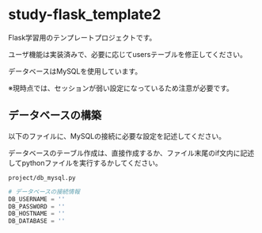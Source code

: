 # study-flask_template2

Flask学習用のテンプレートプロジェクトです。

ユーザ機能は実装済みで、必要に応じてusersテーブルを修正してください。

データベースはMySQLを使用しています。

※現時点では、セッションが弱い設定になっているため注意が必要です。

## データベースの構築

以下のファイルに、MySQLの接続に必要な設定を記述してください。

データベースのテーブル作成は、直接作成するか、ファイル末尾のif文内に記述してpythonファイルを実行するかしてください。

`project/db_mysql.py`

```project/db_mysql.py
# データベースの接続情報
DB_USERNAME = ''
DB_PASSWORD = ''
DB_HOSTNAME = ''
DB_DATABASE = ''
```
